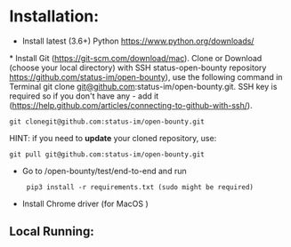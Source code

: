 # Installation:

  - Install latest (3.6+) Python <https://www.python.org/downloads/>

\* Install Git (https://git-scm.com/download/mac). Clone or Download
(choose your local directory) with SSH status-open-bounty repository
<https://github.com/status-im/open-bounty>), use the following command
in Terminal git clone git@github.com:status-im/open-bounty.git. SSH key
is required so if you don't have any - add it
(https://help.github.com/articles/connecting-to-github-with-ssh/).

    git clonegit@github.com:status-im/open-bounty.git

HINT: if you need to **update** your cloned repository, use:

    git pull git@github.com:status-im/open-bounty.git

  - Go to /open-bounty/test/end-to-end and run
    ```
     pip3 install -r requirements.txt (sudo might be required)
    ```
  - Install Chrome driver (for MacOS )

## Local Running: